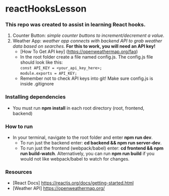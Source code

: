 # reactHooksLesson

### This repo was created to assist in learning React hooks.

1. Counter Button:
  *simple counter buttons to increment/decrement a value.*
2. Weather App:
  *weather app connects with backend API to grab weather data based on searches.*
  **For this to work, you will need an API key!**
    - [How To Get API key] (https://openweathermap.org/faq)
    - In the root folder create a file named config.js. The config.js file should look like this:
    <br> ```const API_KEY = <your_api_key_here>;``` <br> ```module.exports = API_KEY;```
    - Remember not to check API keys into git! Make sure config.js is inside .gitignore

### Installing dependencies
- You must run **npm install** in each root directory (root, frontend, backend)

### How to run
  - In your terminal, navigate to the root folder and enter **npm run dev**.
    -  To run just the backend enter: **cd backend && npm run server-dev**.
    - To run just the frontend (webpack/babel) enter: **cd frontend && npm run build-watch**. Alternatively, you can run **npm run build** if you would not like webpack/babel to watch for changes.

### Resources
- [React Docs] https://reactjs.org/docs/getting-started.html
- [Weather API] https://openweathermap.org/
